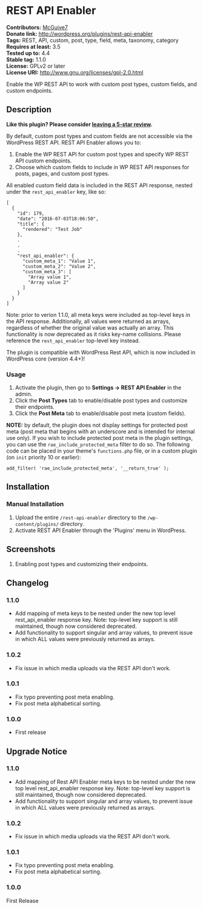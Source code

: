 # REST API Enabler #
**Contributors:** [McGuive7](https://profiles.wordpress.org/McGuive7)  
**Donate link:**       http://wordpress.org/plugins/rest-api-enabler  
**Tags:**              REST, API, custom, post, type, field, meta, taxonomy, category  
**Requires at least:** 3.5  
**Tested up to:**      4.4  
**Stable tag:**        1.1.0  
**License:**           GPLv2 or later  
**License URI:**       http://www.gnu.org/licenses/gpl-2.0.html  

Enable the WP REST API to work with custom post types, custom fields, and custom endpoints.

## Description ##

**Like this plugin? Please consider [leaving a 5-star review](https://wordpress.org/support/view/plugin-reviews/rest-api-enabler).**

By default, custom post types and custom fields are not accessible via the WordPress REST API. REST API Enabler allows you to:

1. Enable the WP REST API for custom post types and specify WP REST API custom endpoints.
2. Choose which custom fields to include in WP REST API responses for posts, pages, and custom post types.

All enabled custom field data is included in the REST API response, nested under the `rest_api_enabler` key, like so:


	[
	  {
	    "id": 179,
	    "date": "2016-07-03T18:06:50",
	    "title": {
	      "rendered": "Test Job"
	    },
	    .
	    .
	    .
	    "rest_api_enabler": {
	      "custom_meta_1": "Value 1",
	      "custom_meta_2": "Value 2",
	      "custom_meta_3": [
	        "Array value 1",
	        "Array value 2"
	      ]
	    }
	  }
	]


Note: prior to verion 1.1.0, all meta keys were included as top-level keys in the API response. Additionally, all values were returned as arrays, regardless of whether the original value was actually an array. This functionality is now deprecated as it risks key-name collisions. Please reference the `rest_api_enabler` top-level key instead.

The plugin is compatible with WordPress Rest API, which is now included in WordPress core (version 4.4+)!

### Usage ###

1. Activate the plugin, then go to **Settings &rarr; REST API Enabler** in the admin.
2. Click the **Post Types** tab to enable/disable post types and customize their endpoints.
3. Click the **Post Meta** tab to enable/disable post meta (custom fields).

**NOTE:** by default, the plugin does not display settings for protected post meta (post meta that begins with an underscore and is intended for internal use only). If you wish to include protected post meta in the plugin settings, you can use the `rae_include_protected_meta` filter to do so. The following code can be placed in your theme's `functions.php` file, or in a custom plugin (on `init` priority 10 or earlier):


	add_filter( 'rae_include_protected_meta', '__return_true' );



## Installation ##

### Manual Installation ###

1. Upload the entire `/rest-api-enabler` directory to the `/wp-content/plugins/` directory.
2. Activate REST API Enabler through the 'Plugins' menu in WordPress.


## Screenshots ##

1. Enabling post types and customizing their endpoints.


## Changelog ##

### 1.1.0 ###
* Add mapping of meta keys to be nested under the new top level rest_api_enabler response key. Note: top-level key support is still maintained, though now considered deprecated.
* Add functionality to support singular and array values, to prevent issue in which ALL values were previously returned as arrays.

### 1.0.2 ###
* Fix issue in which media uploads via the REST API don't work.

### 1.0.1 ###
* Fix typo preventing post meta enabling.
* Fix post meta alphabetical sorting.

### 1.0.0 ###
* First release

## Upgrade Notice ##

### 1.1.0 ###
* Add mapping of Rest API Enabler meta keys to be nested under the new top level rest_api_enabler response key. Note: top-level key support is still maintained, though now considered deprecated.
* Add functionality to support singular and array values, to prevent issue in which ALL values were previously returned as arrays.

### 1.0.2 ###
* Fix issue in which media uploads via the REST API don't work.

### 1.0.1 ###
* Fix typo preventing post meta enabling.
* Fix post meta alphabetical sorting.

### 1.0.0 ###
First Release